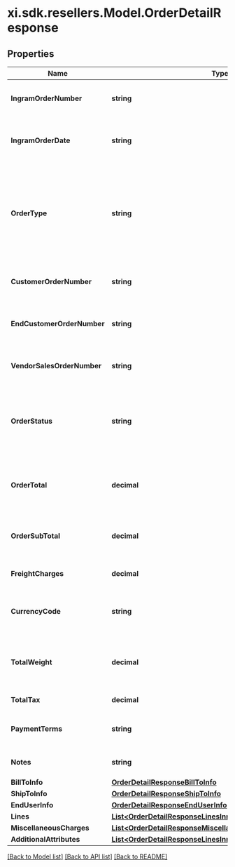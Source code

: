 # xi.sdk.resellers.Model.OrderDetailResponse

## Properties

Name | Type | Description | Notes
------------ | ------------- | ------------- | -------------
**IngramOrderNumber** | **string** | The IngramMicro sales order number. | [optional] 
**IngramOrderDate** | **string** | The date and time in UTC format that the order was created. | [optional] 
**OrderType** | **string** | The order type. One of B &#x3D; Branch Transfer, C &#x3D; COD, D &#x3D; Direct Ship, F &#x3D; Future Order, P &#x3D; Special Order, M &#x3D; Memo, Q &#x3D; Quote, S &#x3D; Sales Order. | [optional] 
**CustomerOrderNumber** | **string** | The reseller&#39;s order number for reference in their system. | [optional] 
**EndCustomerOrderNumber** | **string** | The end user/customer&#39;s order number for reference in their system. | [optional] 
**VendorSalesOrderNumber** | **string** | The vendor&#39;s order number for reference in their system. | [optional] 
**OrderStatus** | **string** | The header-level status of the order. One of- Shipped, Canceled, Backordered, Processing, On Hold, Delivered. | [optional] 
**OrderTotal** | **decimal** | The total cost for the order, includes subtotal, freight charges, and tax. | [optional] 
**OrderSubTotal** | **decimal** | The sub total cost for the order, not including tax and freight. | [optional] 
**FreightCharges** | **decimal** | The freight charges for the order. | [optional] 
**CurrencyCode** | **string** | The country-specific three digit ISO 4217 currency code for the order. | [optional] 
**TotalWeight** | **decimal** | The total weight of the order. Pounds in North America, KG in all other countries. | [optional] 
**TotalTax** | **decimal** | The total tax for the order. | [optional] 
**PaymentTerms** | **string** | The payment terms of the order. (Ex- Net 30 days). | [optional] 
**Notes** | **string** | The header-level notes for the order. | [optional] 
**BillToInfo** | [**OrderDetailResponseBillToInfo**](OrderDetailResponseBillToInfo.md) |  | [optional] 
**ShipToInfo** | [**OrderDetailResponseShipToInfo**](OrderDetailResponseShipToInfo.md) |  | [optional] 
**EndUserInfo** | [**OrderDetailResponseEndUserInfo**](OrderDetailResponseEndUserInfo.md) |  | [optional] 
**Lines** | [**List&lt;OrderDetailResponseLinesInner&gt;**](OrderDetailResponseLinesInner.md) |  | [optional] 
**MiscellaneousCharges** | [**List&lt;OrderDetailResponseMiscellaneousChargesInner&gt;**](OrderDetailResponseMiscellaneousChargesInner.md) |  | [optional] 
**AdditionalAttributes** | [**List&lt;OrderDetailResponseLinesInnerAdditionalAttributesInner&gt;**](OrderDetailResponseLinesInnerAdditionalAttributesInner.md) |  | [optional] 

[[Back to Model list]](../README.md#documentation-for-models) [[Back to API list]](../README.md#documentation-for-api-endpoints) [[Back to README]](../README.md)

